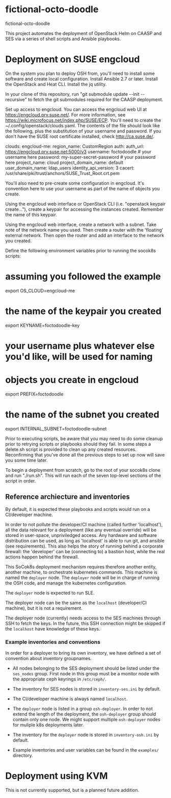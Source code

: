 # fictional-octo-doodle
fictional-octo-doodle

This project automates the deployment of OpenStack Helm on CAASP and
SES via a series of shell scripts and Ansible playbooks.

# Deployment on SUSE engcloud

On the system you plan to deploy OSH from, you'll need to install some
software and create local configuration. Install Ansible 2.7 or
later. Install the OpenStack and Heat CLI. Install the jq utility.

In your clone of this repository, run "git submodule update --init
--recursive" to fetch the git submodules required for the CAASP
deployment.

Set up access to engcloud. You can access the engcloud web UI at
https://engcloud.prv.suse.net/. For more information, see
https://wiki.microfocus.net/index.php/SUSE/ECP. You'll need to create
the ~/.config/openstack/clouds.yaml. The contents of the file should
look like the following, plus the substitution of your username and
password. If you don't have the SUSE root certificate installed, check
http://ca.suse.de/.

clouds:
  engcloud-me:
    region_name: CustomRegion
    auth:
      auth_url: https://engcloud.prv.suse.net:5000/v3
      username: foctodoodle # your username here
      password: my-super-secret-password # your password here
      project_name: cloud
      project_domain_name: default
      user_domain_name: ldap_users
    identity_api_version: 3
    cacert: /usr/share/pki/trust/anchors/SUSE_Trust_Root.crt.pem

You'll also need to pre-create some configuration in engcloud. It's
convention here to use your username as part of the name of objects you create.

Using the engcloud web interface or OpenStack CLI (i.e. "openstack
keypair create..."), create a keypair
for accessing the instances created. Remember the name of this
keypair.

Using the engcloud web interface, create a network with a subnet. Take
note of the network name you used. Then
create a router with the 'floating' external network.  Then open the
router and add an interface to the network you created.

Define the following environment variables prior to running the
socok8s scripts:

# assuming you followed the example
export OS_CLOUD=engcloud-me
# the name of the keypair you created
export KEYNAME=foctodoodle-key
# your username plus whatever else you'd like, will be used for naming
# objects you create in engcloud
export PREFIX=foctodoodle
# the name of the subnet you created
export INTERNAL_SUBNET=foctodoodle-subnet

Prior to executing scripts, be aware that you may need to do some
cleanup prior to retrying scripts or playbooks should they fail. In
some steps a delete.sh script is provided to clean up any created
resources. Reconfirming that you've done all the previous steps to set
up now will save you some time later.

To begin a deployment from scratch, go to the root of your socok8s
clone and run "./run.sh". This will run each of the seven top-level
sections of the script in order.

## Reference archiecture and inventories

By default, it is expected these playbooks and scripts would run
on a CI/developer machine.

In order to not pollute the developer/CI machine (called further
'localhost'), all the data relevant for a deployment (like any
eventual override) will be stored in user-space, unpriviledged
access. Any hardware and software distribution can be used,
as long as 'localhost' is able to run git, and ansible
(see requirements). This also helps the story of running behind
a corporate firewall: the 'developer' can be (connecting to)
a bastion host, while the real actions happen behind the firewall.

This SoCok8s deployment mechanism requires therefore another
entity, another machine, to orchestrate kubernetes commands.
This machine is named the `deployer` node.
The `deployer` node will be in charge of running the OSH code,
and manage the kubernetes configuration.

The `deployer` node is expected to run SLE.

The deployer node can be the same as the `localhost`
(developer/CI machine), but it is not a requirement.

The deployer node (currently) needs access to the SES machines
through SSH to fetch the keys. In the future, this SSH connection
might be skipped if the `localhost` have knowledge of these keys.

### Example inventories and conventions

In order for a deployer to bring its own inventory, we have
defined a set of convention about inventory groupnames.

* All nodes belonging to the SES deployment should be listed
  under the `ses_nodes` group. First node in this group must
  be a monitor node with the appropriate ceph keyrings in
  `/etc/ceph/`.

* The inventory for SES nodes is stored in `inventory-ses.ini`
  by default.

* The CI/developer machine is always named `localhost`.

* The `deployer` node is listed in a group `osh-deployer`.
  In order to not extend the length of the deployment,
  the `osh-deployer` group should contain only one node.
  We might support multiple `osh-deployer` nodes for
  muliple k8s deployments later.

* The inventory for the `deployer` node is stored in
  `inventory-osh.ini` by default.

* Example inventories and user variables can be found
  in the `examples/` directory.

# Deployment using KVM

This is not currently supported, but is a planned future addition.
